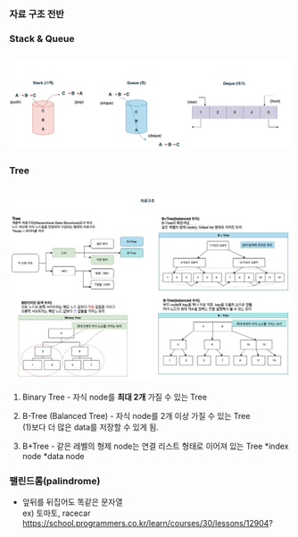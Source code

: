 ### 자료 구조 전반

### Stack & Queue

## ![](../reference/stack-queue-deque.png)

### Tree

## ![](../reference/tree.jpg)

1. Binary Tree - 자식 node를 **최대 2개** 가질 수 있는 Tree

2. B-Tree (Balanced Tree) - 자식 node를 2개 이상 가질 수 있는 Tree <br/>
   (1)보다 더 많은 data를 저장할 수 있게 됨.

3. B+Tree - 같은 레벨의 형제 node는 연결 리스트 형태로 이어져 있는 Tree
   *index node
   *data node

### 팰린드롬(palindrome)
- 앞뒤를 뒤집어도 똑같은 문자열 <br/>
ex) 토마토, racecar <br/>
https://school.programmers.co.kr/learn/courses/30/lessons/12904?